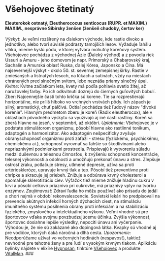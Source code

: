 Všehojovec štetinatý
====================

#### Eleuterokok ostnatý, Eleutherococus senticocus (RUPR. et MAXIM.) MAXIM., nesprávne Sibírsky ženšen (ženšeň chudoby, čertov ker)

*Výskyt*: Je veľmi rozšírený na ďalekom východe, kde rastie divoko a jednotlivo,
alebo tvorí súvislé podrasty tamojších lesov. Vyžaduje ľahšiu vlhkú, mierne
kyslú pôdu, v ktorej vytvára mohutný koreňový systém. Všehojovec pochádza z
východnej Ázie (Ďaleký východ) a z povodia riek Ussuri a Amuru - jeho domovom je
napr. Prímorský a Chabarovský kraj, Sachalin a Amurská oblasť Ruska, ďalej
Kórea, Japonsko a Čína. Má najsevernejší výskyt - okolo 50. st. severnej
zemepisnej šírky. Rastie v zmiešaných a listnatých lesoch, na lúkach a sutinách,
vždy na miestach chránených pred slnečným svitom, lebo neznáša priamy slnečný
úpal.   *Kvitne*: Kvitne začiatkom leta, kvety má podľa pohlavia svetlo žltej,
až naružovelej farby. Po ich odkvitnutí dozrejú do čiernych guľovitých bobulí.
Zber: Najcennejšie časti tohto kríčka sú korene. Tie sa rozprestierajú
horizontálne, nie príliš hlboko vo vrchných vrstvách pôdy. Ich zápach je silný,
aromatický, chuť pálčivá. Odtiaľ pochádza tiež ľudový názov "divoké korenie".
Hlavným predmetom zberu je koreň (Radix eleutherocox), ale v oblastiach
pôvodného výskytu sa využívajú aj iné časti rastliny. Koreň sa zberá hlavne na
jeseň, v septembri, až októbri.  *Uplatnenie*: Všehojovec je v podstate
stimulátorom organizmu, pôsobí hlavne ako rastlinné tonikum, adaptogén a
harmonizátor. Ako adaptogén nešpecificky zvyšuje obranyschopnosť organizmu proti
záťaži - stresu (fyzickému, psychickému, chemickému ai.), schopnosť vyrovnať sa
ľahšie so škodlivinami alebo nepriaznivými podmienkami prostredia. Prispievajú k
vytvoreniu súladu medzi duševnou a telesnou činnosťou, k zvýšeniu schopnosti
koncentrácie, telesnej výkonnosti a odolnosti a umožňujú prekonať únavu a stres.
Zlepšuje ostrosť zraku, potlačuje stresy, utlmené depresie, užíva sa proti
artérioskleróze, upravuje krvný tlak a tep. Pôsobí tiež preventívne proti
chrípke a skracuje jej priebeh. Znižuje a odbúrava krvný cholesterol a spomaľuje
sklerotizáciu ciev. Výťažok tiež mierne znižuje hladinu cukru v krvi a pôsobí
celkovo priaznivo pri cukrovke, má priaznivý vplyv na tvorbu enzýmov.
*Zaujímavosť*: Zdraví ľudia ho môžu používať ako prísadu do jedál a chorí najmä
v období rekonvalescencie. Sovietski lekári ho predpisovali na prevenciu
akútnych infekcií horných dýchacích ciest, na stimuláciu imunitného systému
posilnenia obrany proti infekciám a na stabilizáciu fyzického, zmyslového a
intelektuálneho výkonu. Veľmi vhodné sú pre športovcov vďaka svojmu
povzbudzujúcemu účinku. Zvýšia výkonnosť, športovec dosiahne lepšie výsledky,
nepocíti únavu ani vyčerpanie. Výhodou je, že nie sú zakázané ako dopingová
látka. Kvapky sú vhodné aj pre vodičov, ktorých čaká náročná a dlhá cesta.
*Upozornenie:* Neodporúčame užívať vo večerných hodinách (nespavosť), taktiež
nevhodné pre tehotné ženy a pre ľudí s vysokým krvným tlakom.  Aplikáciu bylinky
nájdete v elixíre [Hypnosan](../elixiry/hypnosan), tinktúre
[Všehojovec](../tinktury/vsehojovec) a produkte
[VitalMan](../procvi/vital-man).  ###

